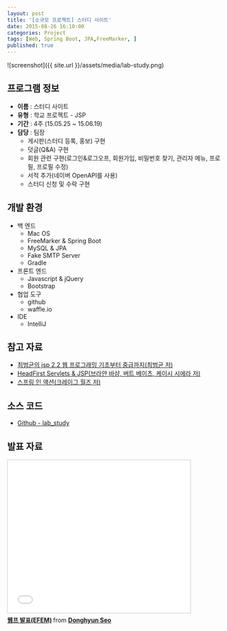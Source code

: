 ```yaml
---
layout: post
title: '[소규모 프로젝트] 스터디 사이트'
date: 2015-08-26 16:10:00
categories: Project
tags: [Web, Spring Boot, JPA,FreeMarker, ]
published: true
---
```


![screenshot]({{ site.url }}/assets/media/lab-study.png)


## 프로그램 정보

* **이름** : 스터디 사이트
* **유형** : 학교 프로젝트 - JSP
* **기간** : 4주 (15.05.25 ~ 15.06.19)
* **담당** : 팀장
	* 게시판(스터디 등록, 홍보) 구현
	* 덧글(Q&A) 구현
	* 회원 관련 구현(로그인&로그오프, 회원가입, 비밀번호 찾기, 관리자 메뉴, 프로필, 프로필 수정)
	* 서적 추가(네이버 OpenAPI를 사용)
	* 스터디 신청 및 수락 구현

## 개발 환경

* 백 엔드
	* Mac OS
	* FreeMarker & Spring Boot
	* MySQL & JPA
	* Fake SMTP Server
	* Gradle
* 프론트 엔드
	* Javascript & jQuery
	* Bootstrap
* 협업 도구
	* github
	* waffle.io
* IDE
	* IntelliJ

## 참고 자료

* [최범균의 jsp 2.2 웹 프로그래밍 기초부터 중급까지(최범균 저)](http://book.naver.com/bookdb/book_detail.nhn?bid=7131200)
* [HeadFirst Servlets & JSP(브라얀 바샴, 버트 베이츠, 케이시 시에라 저)](http://book.naver.com/bookdb/book_detail.nhn?bid=5902081)
* [스프링 인 액션(크레이그 월즈 저)](http://book.naver.com/bookdb/book_detail.nhn?bid=6810364)

## 소스 코드

* [Github - lab_study](https://github.com/egaoneko/lab_study)

## 발표 자료

<div><iframe src="//www.slideshare.net/slideshow/embed_code/key/pMirEPTxGfsLWf" width="425" height="355" frameborder="0" marginwidth="0" marginheight="0" scrolling="no" style="border:1px solid #CCC; border-width:1px; margin-bottom:5px; max-width: 100%;" allowfullscreen> </iframe> <div style="margin-bottom:5px"> <strong> <a href="//www.slideshare.net/DonghyunSeo3/efem" title="웹프 발표(EFEM)" target="_blank">웹프 발표(EFEM)</a> </strong> from <strong><a href="//www.slideshare.net/DonghyunSeo3" target="_blank">Donghyun Seo</a></strong> </div></div>